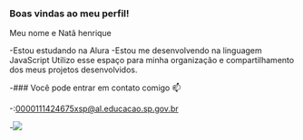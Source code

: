### Boas vindas ao meu perfil!

Meu nome e Natã henrique

-Estou estudando na Alura 
-Estou me desenvolvendo na linguagem JavaScript
Utilizo esse espaço para minha organização e compartilhamento dos meus projetos desenvolvidos.

-### Você pode entrar em contato comigo 📫

-:0000111424675xsp@al.educacao.sp.gov.br



-![](https://media.tenor.com/tw1pHRRqA9cAAAAM/caze.gif)
